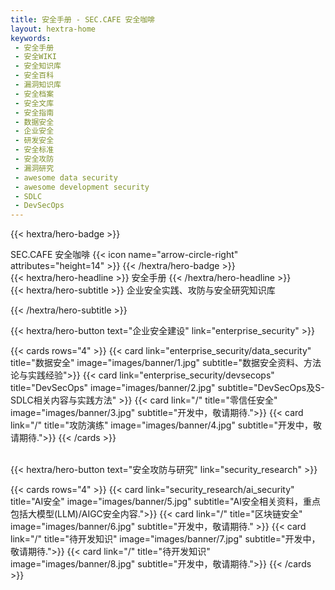 ```yaml
---
title: 安全手册 - SEC.CAFE 安全咖啡
layout: hextra-home
keywords:
 - 安全手册
 - 安全WIKI
 - 安全知识库
 - 安全百科
 - 漏洞知识库
 - 安全档案
 - 安全文库
 - 安全指南
 - 数据安全
 - 企业安全
 - 研发安全
 - 安全标准
 - 安全攻防
 - 漏洞研究
 - awesome data security
 - awesome development security
 - SDLC
 - DevSecOps
---
```


{{< hextra/hero-badge >}}
  <div class="w-2 h-2 rounded-full bg-primary-400"></div>
  <span>SEC.CAFE 安全咖啡</span>
  {{< icon name="arrow-circle-right" attributes="height=14" >}}
{{< /hextra/hero-badge >}}

<div class="mt-6 mb-6">
{{< hextra/hero-headline >}}
  安全手册
{{< /hextra/hero-headline >}}
</div>

<div class="mb-12">
{{< hextra/hero-subtitle >}}
  企业安全实践、攻防与安全研究知识库&nbsp;<br class="sm:block hidden" />
  
{{< /hextra/hero-subtitle >}}
</div>

<div class="mb-6">
{{< hextra/hero-button text="企业安全建设" link="enterprise_security" >}}
</div>

{{< cards rows="4" >}}
  {{< card link="enterprise_security/data_security" title="数据安全" image="images/banner/1.jpg" subtitle="数据安全资料、方法论与实践经验">}}
  {{< card link="enterprise_security/devsecops" title="DevSecOps" image="images/banner/2.jpg" subtitle="DevSecOps及S-SDLC相关内容与实践方法" >}}
  {{< card link="/" title="零信任安全" image="images/banner/3.jpg" subtitle="开发中，敬请期待.">}}
  {{< card link="/" title="攻防演练" image="images/banner/4.jpg" subtitle="开发中，敬请期待.">}}
{{< /cards >}}

<div class="mt-6">&nbsp;</div>

<div class="mb-6">
{{< hextra/hero-button text="安全攻防与研究" link="security_research" >}}
</div>

{{< cards rows="4" >}}
  {{< card link="security_research/ai_security" title="AI安全" image="images/banner/5.jpg" subtitle="AI安全相关资料，重点包括大模型(LLM)/AIGC安全内容.">}}
  {{< card link="/" title="区块链安全" image="images/banner/6.jpg" subtitle="开发中，敬请期待." >}}
  {{< card link="/" title="待开发知识" image="images/banner/7.jpg" subtitle="开发中，敬请期待.">}}
  {{< card link="/" title="待开发知识" image="images/banner/8.jpg" subtitle="开发中，敬请期待.">}}
{{< /cards >}}
